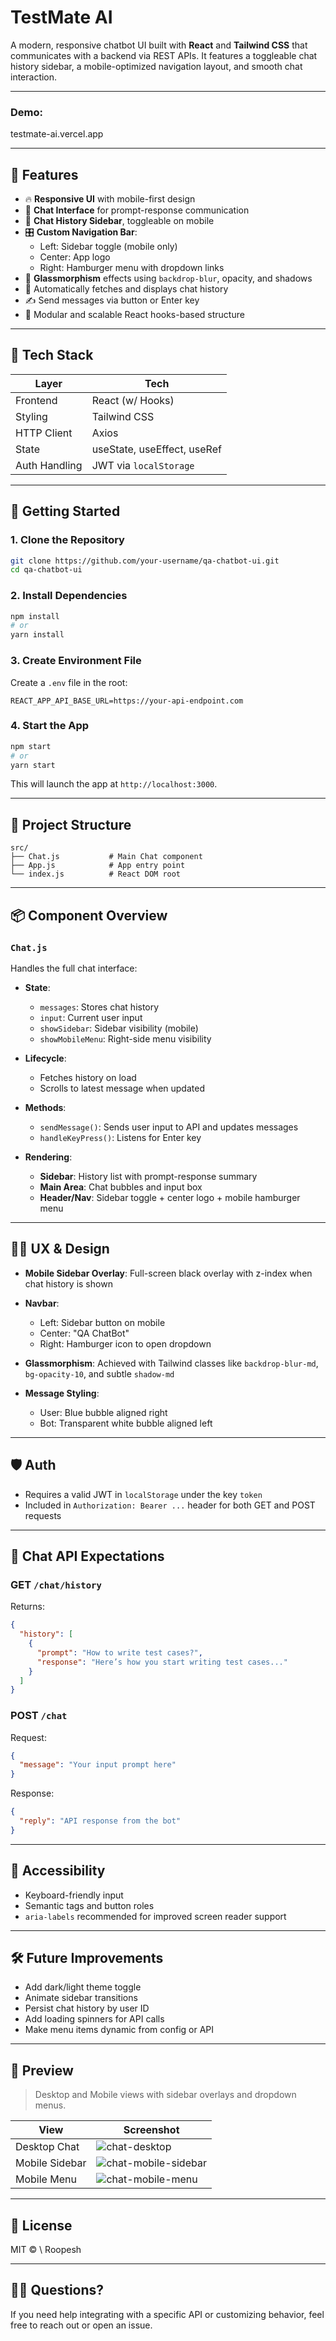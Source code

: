 # TestMate AI

A modern, responsive chatbot UI built with **React** and **Tailwind CSS** that communicates with a backend via REST APIs. It features a toggleable chat history sidebar, a mobile-optimized navigation layout, and smooth chat interaction.

---
### Demo: 

testmate-ai.vercel.app

---

## 📱 Features

- 🔥 **Responsive UI** with mobile-first design
- 💬 **Chat Interface** for prompt-response communication
- 📜 **Chat History Sidebar**, toggleable on mobile
- 🎛️ **Custom Navigation Bar**:
  - Left: Sidebar toggle (mobile only)
  - Center: App logo
  - Right: Hamburger menu with dropdown links
- 🎨 **Glassmorphism** effects using `backdrop-blur`, opacity, and shadows
- 🧠 Automatically fetches and displays chat history
- ✍️ Send messages via button or Enter key
- 🧩 Modular and scalable React hooks-based structure

---

## 🧪 Tech Stack

| Layer         | Tech               |
|---------------|--------------------|
| Frontend      | React (w/ Hooks)   |
| Styling       | Tailwind CSS       |
| HTTP Client   | Axios              |
| State         | useState, useEffect, useRef |
| Auth Handling | JWT via `localStorage` |

---

## 🚀 Getting Started

### 1. Clone the Repository

```bash
git clone https://github.com/your-username/qa-chatbot-ui.git
cd qa-chatbot-ui
```

### 2. Install Dependencies

```bash
npm install
# or
yarn install
```

### 3. Create Environment File

Create a `.env` file in the root:

```env
REACT_APP_API_BASE_URL=https://your-api-endpoint.com
```

### 4. Start the App

```bash
npm start
# or
yarn start
```

This will launch the app at `http://localhost:3000`.

---

## 🧰 Project Structure

```
src/
├── Chat.js           # Main Chat component
├── App.js            # App entry point
└── index.js          # React DOM root
```

---

## 📦 Component Overview

### `Chat.js`

Handles the full chat interface:

* **State**:

  * `messages`: Stores chat history
  * `input`: Current user input
  * `showSidebar`: Sidebar visibility (mobile)
  * `showMobileMenu`: Right-side menu visibility
* **Lifecycle**:

  * Fetches history on load
  * Scrolls to latest message when updated
* **Methods**:

  * `sendMessage()`: Sends user input to API and updates messages
  * `handleKeyPress()`: Listens for Enter key
* **Rendering**:

  * **Sidebar**: History list with prompt-response summary
  * **Main Area**: Chat bubbles and input box
  * **Header/Nav**: Sidebar toggle + center logo + mobile hamburger menu

---

## 🧑‍🎨 UX & Design

* **Mobile Sidebar Overlay**: Full-screen black overlay with z-index when chat history is shown
* **Navbar**:

  * Left: Sidebar button on mobile
  * Center: "QA ChatBot"
  * Right: Hamburger icon to open dropdown
* **Glassmorphism**: Achieved with Tailwind classes like `backdrop-blur-md`, `bg-opacity-10`, and subtle `shadow-md`
* **Message Styling**:

  * User: Blue bubble aligned right
  * Bot: Transparent white bubble aligned left

---

## 🛡️ Auth

* Requires a valid JWT in `localStorage` under the key `token`
* Included in `Authorization: Bearer ...` header for both GET and POST requests

---

## 🧠 Chat API Expectations

### GET `/chat/history`

Returns:

```json
{
  "history": [
    {
      "prompt": "How to write test cases?",
      "response": "Here’s how you start writing test cases..."
    }
  ]
}
```

### POST `/chat`

Request:

```json
{
  "message": "Your input prompt here"
}
```

Response:

```json
{
  "reply": "API response from the bot"
}
```

---

## 🧩 Accessibility

* Keyboard-friendly input
* Semantic tags and button roles
* `aria-labels` recommended for improved screen reader support

---

## 🛠 Future Improvements

* Add dark/light theme toggle
* Animate sidebar transitions
* Persist chat history by user ID
* Add loading spinners for API calls
* Make menu items dynamic from config or API

---

## 📸 Preview

> Desktop and Mobile views with sidebar overlays and dropdown menus.

| View           | Screenshot                                                    |
| -------------- | ------------------------------------------------------------- |
| Desktop Chat   | ![chat-desktop](./screenshots/chat-desktop.png)               |
| Mobile Sidebar | ![chat-mobile-sidebar](./screenshots/chat-mobile-sidebar.png) |
| Mobile Menu    | ![chat-mobile-menu](./screenshots/chat-mobile-menu.png)       |

---

## 🧾 License

MIT © \ Roopesh

---

## 🙋‍♂️ Questions?

If you need help integrating with a specific API or customizing behavior, feel free to reach out or open an issue.


